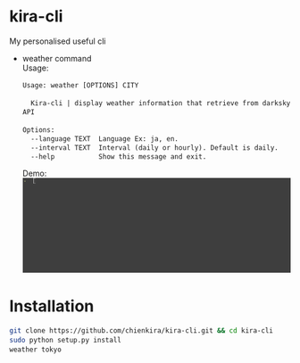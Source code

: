 # kira-cli
My personalised useful cli 

* weather command  
  Usage:
  ```
  Usage: weather [OPTIONS] CITY

    Kira-cli | display weather information that retrieve from darksky API

  Options:
    --language TEXT  Language Ex: ja, en.
    --interval TEXT  Interval (daily or hourly). Default is daily.
    --help           Show this message and exit.
  ```
  
  Demo:
  ![](https://github.com/chienkira/kira-cli/blob/master/kira-cli-weather-demo.gif)

# Installation

```bash
git clone https://github.com/chienkira/kira-cli.git && cd kira-cli
sudo python setup.py install
weather tokyo
```
